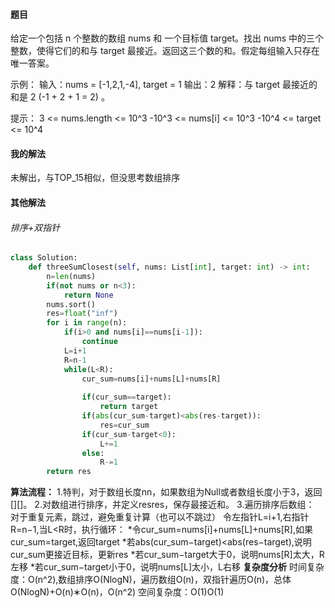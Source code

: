 #### 题目

给定一个包括 n 个整数的数组 nums 和 一个目标值 target。找出 nums 中的三个整数，使得它们的和与 target 最接近。返回这三个数的和。假定每组输入只存在唯一答案。

示例：
输入：nums = [-1,2,1,-4], target = 1
输出：2
解释：与 target 最接近的和是 2 (-1 + 2 + 1 = 2) 。

提示：
3 <= nums.length <= 10^3
-10^3 <= nums[i] <= 10^3
-10^4 <= target <= 10^4

#### 我的解法

未解出，与TOP_15相似，但没思考数组排序

#### 其他解法

###### 排序+双指针

```python
class Solution:
    def threeSumClosest(self, nums: List[int], target: int) -> int:
        n=len(nums)
        if(not nums or n<3):
            return None
        nums.sort()
        res=float("inf")
        for i in range(n):
            if(i>0 and nums[i]==nums[i-1]):
                continue
            L=i+1
            R=n-1
            while(L<R):
                cur_sum=nums[i]+nums[L]+nums[R]
                
                if(cur_sum==target):
                    return target
                if(abs(cur_sum-target)<abs(res-target)):
                    res=cur_sum
                if(cur_sum-target<0):
                    L+=1
                else:
                    R-=1
        return res
```

**算法流程：**
1.特判，对于数组长度nn，如果数组为Null或者数组长度小于3，返回[][]。
2.对数组进行排序，并定义resres，保存最接近和。
3.遍历排序后数组：
	对于重复元素，跳过，避免重复计算（也可以不跳过）
	令左指针L=i+1,右指针R=n−1,当L<R时，执行循环：
		*令cur_sum=nums[i]+nums[L]+nums[R],如果cur_sum=target,返回target
		*若abs(cur_sum−target)<abs(res−target),说明cur_sum更接近目标，更新res
		*若cur_sum−target大于0，说明nums[R]太大，R左移
		*若cur_sum−target小于0，说明nums[L]太小，L右移
**复杂度分析**
时间复杂度：O(n\^2),数组排序O(NlogN)，遍历数组O(n)，双指针遍历O(n)，总体O(NlogN)+O(n)∗O(n)，O(n^2)
空间复杂度：O(1)O(1)

